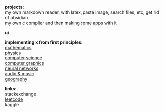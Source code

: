 **projects:**<br/>
my own markdown reader, with latex, paste image, search files, etc, get rid of obsidian<br/>
my own c complier and then making some apps with it<br/>


**ui**<br/>

**implementing x from first principles:**<br/>
[mathematics](https://github.com/amin-abaspour/mathematics)<br/>
[physics](https://github.com/amin-abaspour/physics)<br/>
[computer science](https://github.com/amin-abaspour/computer-science)<br/>
[computer graphics](https://github.com/amin-abaspour/computer-graphics)<br/>
[neural networks](https://github.com/amin-abaspour/neural-networks)<br/>
[audio & music](https://github.com/amin-abaspour/music)<br/>
[geography](https://github.com/amin-abaspour/geography)<br/>

**links:**<br/>
stackexchange<br/>
[leetcode](https://leetcode.com/u/amin-abaspour/)<br/>
kaggle<br/>

